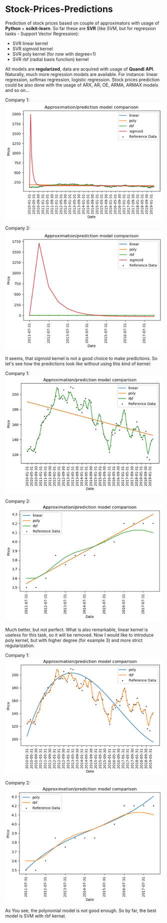 # Stock-Prices-Predictions
Prediction of stock prices based on couple of approximators with usage of **Python** + **scikit-learn**. So far these are **SVR** (like SVM, but for regression tasks - Support Vector Regression):
- SVR linear kernel
- SVR sigmoid kernel
- SVR poly kernel (for now with degree=1)
- SVR rbf (radial basis function) kernel

All models are **regularized**, data are acquired with usage of __Quandl__ **API**.
Naturally, much more regression models are available. For instance: linear regression, softmax regression, logistic regression. Stock prices prediction could be also done with the usage of ARX, AR, OE, ARMA, ARMAX models and so on...

Company 1:
<br>
![Pic1](https://github.com/kajakIYD/Stock-Prices-Predictions/blob/master/DocumentationImages/Pic1.PNG)

Company 2:
<br>
![Pic2](https://github.com/kajakIYD/Stock-Prices-Predictions/blob/master/DocumentationImages/Pic2.PNG)

It seems, that sigmoid kernel is not a good choice to make predictions. So let's see how the predictions look like without using  this kind of kernel:

Company 1:
<br>
![Company1WithoutSigmoid](https://github.com/kajakIYD/Stock-Prices-Predictions/blob/master/DocumentationImages/Company1WithoutSigmoid.PNG)

Company 2:
<br>
![Company2WithoutSigmoid](https://github.com/kajakIYD/Stock-Prices-Predictions/blob/master/DocumentationImages/Company2WithoutSigmoid.PNG)

Much better, but not perfect. What is also remarkable, linear kernel is useless for this task, so it will be removed. Now I would like to introduce poly kernel, but with higher degree (for example 3) and more strict regularization.

Company 1:
<br>
![Company1Poly3Regularized](https://github.com/kajakIYD/Stock-Prices-Predictions/blob/master/DocumentationImages/Company1Poly3Regularized.PNG)

Company 2:
<br>
![Company2Poly3Regularized](https://github.com/kajakIYD/Stock-Prices-Predictions/blob/master/DocumentationImages/Company2Poly3Regularized.PNG)

As You see, the polynomial model is not good enough. So by far, the best model is SVM with rbf kernal.
